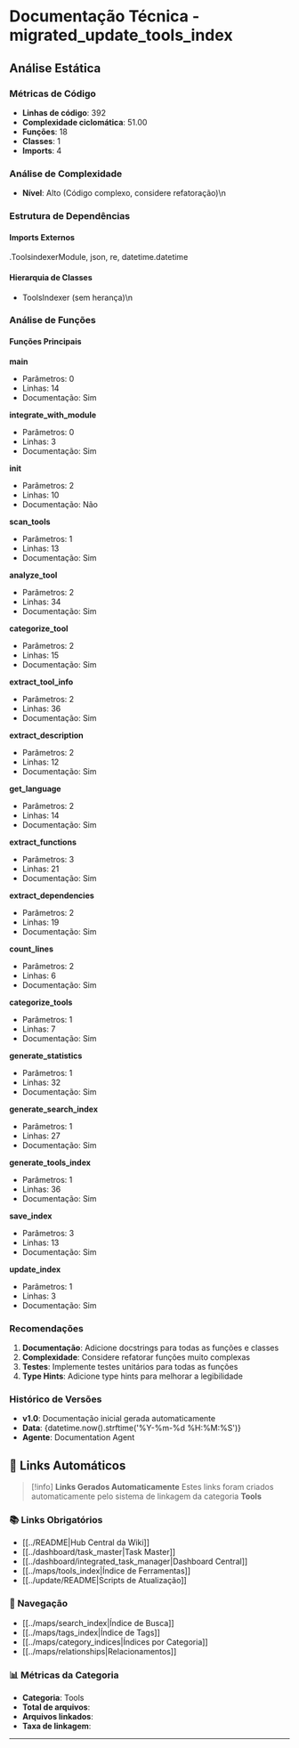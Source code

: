 # Documentação Técnica - migrated_update_tools_index

## Análise Estática

### Métricas de Código
- **Linhas de código**: 392
- **Complexidade ciclomática**: 51.00
- **Funções**: 18
- **Classes**: 1
- **Imports**: 4

### Análise de Complexidade
- **Nível**: Alto (Código complexo, considere refatoração)\n
### Estrutura de Dependências

#### Imports Externos
.ToolsindexerModule, json, re, datetime.datetime

#### Hierarquia de Classes
- ToolsIndexer (sem herança)\n
### Análise de Funções

#### Funções Principais
**main**
- Parâmetros: 0
- Linhas: 14
- Documentação: Sim

**integrate_with_module**
- Parâmetros: 0
- Linhas: 3
- Documentação: Sim

**__init__**
- Parâmetros: 2
- Linhas: 10
- Documentação: Não

**scan_tools**
- Parâmetros: 1
- Linhas: 13
- Documentação: Sim

**analyze_tool**
- Parâmetros: 2
- Linhas: 34
- Documentação: Sim

**categorize_tool**
- Parâmetros: 2
- Linhas: 15
- Documentação: Sim

**extract_tool_info**
- Parâmetros: 2
- Linhas: 36
- Documentação: Sim

**extract_description**
- Parâmetros: 2
- Linhas: 12
- Documentação: Sim

**get_language**
- Parâmetros: 2
- Linhas: 14
- Documentação: Sim

**extract_functions**
- Parâmetros: 3
- Linhas: 21
- Documentação: Sim

**extract_dependencies**
- Parâmetros: 2
- Linhas: 19
- Documentação: Sim

**count_lines**
- Parâmetros: 2
- Linhas: 6
- Documentação: Sim

**categorize_tools**
- Parâmetros: 1
- Linhas: 7
- Documentação: Sim

**generate_statistics**
- Parâmetros: 1
- Linhas: 32
- Documentação: Sim

**generate_search_index**
- Parâmetros: 1
- Linhas: 27
- Documentação: Sim

**generate_tools_index**
- Parâmetros: 1
- Linhas: 36
- Documentação: Sim

**save_index**
- Parâmetros: 3
- Linhas: 13
- Documentação: Sim

**update_index**
- Parâmetros: 1
- Linhas: 3
- Documentação: Sim

### Recomendações

1. **Documentação**: Adicione docstrings para todas as funções e classes
2. **Complexidade**: Considere refatorar funções muito complexas
3. **Testes**: Implemente testes unitários para todas as funções
4. **Type Hints**: Adicione type hints para melhorar a legibilidade

### Histórico de Versões

- **v1.0**: Documentação inicial gerada automaticamente
- **Data**: {datetime.now().strftime('%Y-%m-%d %H:%M:%S')}
- **Agente**: Documentation Agent


## 🔗 **Links Automáticos**

> [!info] **Links Gerados Automaticamente**
> Estes links foram criados automaticamente pelo sistema de linkagem da categoria **Tools**

### **📚 Links Obrigatórios**
- [[../README|Hub Central da Wiki]]
- [[../dashboard/task_master|Task Master]]
- [[../dashboard/integrated_task_manager|Dashboard Central]]
- [[../maps/tools_index|Índice de Ferramentas]]
- [[../update/README|Scripts de Atualização]]

### **🧭 Navegação**
- [[../maps/search_index|Índice de Busca]]
- [[../maps/tags_index|Índice de Tags]]
- [[../maps/category_indices|Índices por Categoria]]
- [[../maps/relationships|Relacionamentos]]

### **📊 Métricas da Categoria**
- **Categoria**: Tools
- **Total de arquivos**: <!-- Contador automático -->
- **Arquivos linkados**: <!-- Contador automático -->
- **Taxa de linkagem**: <!-- Percentual automático -->

---

